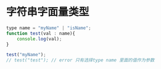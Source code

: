 <!--
 * @作者: 14770137
 * @Date: 2022-10-13 14:38:25
-->
# 字符串字面量类型
```js
type name = "myName" | "isName";
function test(val : name){
    console.log(val);
}

test("myName");
// test("test"); // error 只有选择type name 里面的值作为参数
```